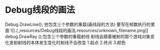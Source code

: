 # Debug线段的画法


Debug.DrawLine(); 他包含三个参数的重载(画线段的方法) 要写在帧数执行的里面
![[./_resources/Debug线段的画法.resources/unknown_filename.png]]
debug.DrawRay ();包含三个参数的重载射线 射线会跟着被射的那个游戏对象变化发射射线的本体发生变化时射线不会改变
1.起点
2.终点
3.颜色

